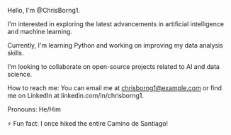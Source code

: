 Hello, I'm @ChrisBorng1.

I'm interested in exploring the latest advancements in artificial intelligence and machine learning.

Currently, I'm learning Python and working on improving my data analysis skills.

I'm looking to collaborate on open-source projects related to AI and data science.

How to reach me: You can email me at chrisborng1@example.com or find me on LinkedIn at linkedin.com/in/chrisborng1.

Pronouns: He/Him

⚡ Fun fact: I once hiked the entire Camino de Santiago!

<!---
ChrisBorng1/ChrisBorng1 is a ✨ special ✨ repository because its `README.md` (this file) appears on your GitHub profile.
You can click the Preview link to take a look at your changes.
--->
